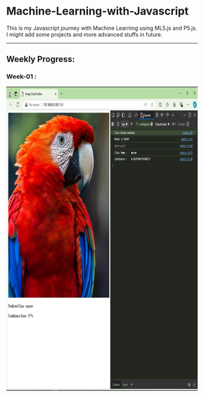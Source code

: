 # Machine-Learning-with-Javascript
This is my Javascript journey with Machine Learning using ML5.js and P5.js. I might add some projects and more advanced stuffs in future.

----
<div align='left'>
  <h2>Weekly Progress:</h2>
</div>
<h3>Week-01 :</h3>   
<img src="Images/Progress/Progress-Week01.jpg" height="800" alt="Progress-Week01" />
